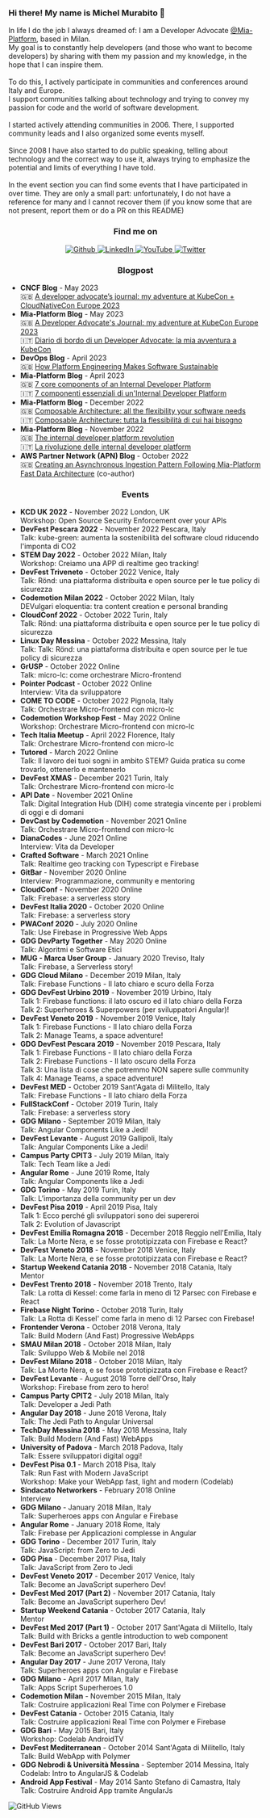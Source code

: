 ### Hi there! My name is Michel Murabito 👋


<p>
In life I do the job I always dreamed of: I am a Developer Advocate <a href="https://github.com/mia-platform" alt="MiaPlatform">@Mia-Platform</a>, based in Milan.
<br />My goal is to constantly help developers (and those who want to become developers) by sharing with them my passion and my knowledge, in the hope that I can inspire them.
<br />
<br />To do this, I actively participate in communities and conferences around Italy and Europe.
<br />I support communities talking about technology and trying to convey my passion for code and the world of software development.
<br />
<br />I started actively attending communities in 2006. There, I supported community leads and I also organized some events myself.
<br />
<br />Since 2008 I have also started to do public speaking, telling about technology and the correct way to use it, always trying to emphasize the potential and limits of everything I have told.
<br />
<br />In the event section you can find some events that I have participated in over time. They are only a small part: unfortunately, I do not have a reference for many and I cannot recover them (if you know some that are not present, report them or do a PR on this README)
<br />

</p>

<h3 align="center">Find me on</h3>
<p align="center">
  <a href="https://github.com/akelity" target="_blank">
    <img alt="Github" src="https://img.shields.io/badge/GitHub-%2312100E.svg?&style=for-the-badge&logo=Github&logoColor=white" />
  </a>
  <a href="https://it.linkedin.com/in/mich-murabito" target="_blank">
    <img alt="LinkedIn" src="https://img.shields.io/badge/linkedin-%2312100E.svg?&style=for-the-badge&logo=linkedin&logoColor=blue" />
  </a>
  <a href="https://www.youtube.com/c/DevelopersLifeChannel" target="_blank">
    <img alt="YouTube" src="https://img.shields.io/badge/YouTube-%2312100E.svg?&style=for-the-badge&logo=youtube&logoColor=white" />
  </a>
  <a href="https://twitter.com/michelmurabito" target="_blank">
    <img alt="Twitter" src="https://img.shields.io/badge/twitter-%2312100E.svg?&style=for-the-badge&logo=twitter&logoColor=blue" />
  </a> 
</p>

<h3 align="center">Blogpost</h3>
<ul>
    <li><b>CNCF Blog</b> - May 2023
        <br/> 🇬🇧 <a href="https://www.cncf.io/blog/2023/05/11/a-developer-advocates-journal-my-adventure-at-kubecon-europe-2023/" alt="A developer advocate’s journal: my adventure at KubeCon + CloudNativeCon Europe 2023">A developer advocate’s journal: my adventure at KubeCon + CloudNativeCon Europe 2023</a>
    </li>
    <li><b>Mia-Platform Blog</b> - May 2023
        <br/> 🇬🇧 <a href="https://blog.mia-platform.eu/en/developer-advocate-journal-kubecon-europe-2023" alt="A Developer Advocate's Journal: my adventure at KubeCon Europe 2023">A Developer Advocate's Journal: my adventure at KubeCon Europe 2023</a>
        <br/> 🇮🇹 <a href="https://blog.mia-platform.eu/it/diario-di-bordo-kubecon-2023" alt="Diario di bordo di un Developer Advocate: la mia avventura a KubeCon">Diario di bordo di un Developer Advocate: la mia avventura a KubeCon</a>
    </li>
    <li><b>DevOps Blog</b> - April 2023
        <br/> 🇬🇧 <a href="https://devops.com/how-platform-engineering-makes-software-sustainable/" alt="How Platform Engineering Makes Software Sustainable">How Platform Engineering Makes Software Sustainable</a>
    </li>
    <li><b>Mia-Platform Blog</b> - April 2023
        <br/> 🇬🇧 <a href="https://blog.mia-platform.eu/en/seven-core-components-internal-developer-platform" alt="7 core components of an Internal Developer Platform">7 core components of an Internal Developer Platform</a>
        <br/> 🇮🇹 <a href="https://blog.mia-platform.eu/it/7-componenti-essenziali-di-uninternal-developer-platform" alt="7 componenti essenziali di un'Internal Developer Platform">7 componenti essenziali di un'Internal Developer Platform</a>
    </li>
    <li><b>Mia-Platform Blog</b> - December 2022
        <br/> 🇬🇧 <a href="https://blog.mia-platform.eu/en/composable-architecture-all-the-flexibility-your-software-needs" alt="Composable Architecture: all the flexibility your software needs">Composable Architecture: all the flexibility your software needs</a>
        <br/> 🇮🇹 <a href="https://blog.mia-platform.eu/it/composable-architecture-tutta-la-flessibilita-di-cui-hai-bisogno" alt="Composable Architecture: tutta la flessibilità di cui hai bisogno">Composable Architecture: tutta la flessibilità di cui hai bisogno</a>
    </li>
    <li><b>Mia-Platform Blog</b> - November 2022
        <br/> 🇬🇧 <a href="https://blog.mia-platform.eu/en/the-internal-developer-platform-revolution" alt="The internal developer platform revolution">The internal developer platform revolution</a>
        <br/> 🇮🇹 <a href="https://blog.mia-platform.eu/it/la-rivoluzione-delle-internal-developer-platform" alt="La rivoluzione delle internal developer platform">La rivoluzione delle internal developer platform</a>
    </li>
    <li><b>AWS Partner Network (APN) Blog</b> - October 2022
        <br/> 🇬🇧 <a href="https://aws.amazon.com/it/blogs/apn/creating-an-asynchronous-ingestion-pattern-following-mia-platform-fast-data-architecture/" alt"Article AWS Partner Network (APN)">Creating an Asynchronous Ingestion Pattern Following Mia-Platform Fast Data Architecture</a> (co-author)
    </li>
</ul>

<h3 align="center">Events</h3>
<ul>
    <li><b>KCD UK 2022</b> - November 2022 London, UK
        <br/>Workshop: Open Source Security Enforcement over your APIs
    </li>
    <li><b>DevFest Pescara 2022</b> - November 2022 Pescara, Italy
        <br/>Talk: kube-green: aumenta la sostenibilità del software cloud riducendo l'imponta di CO2
    </li>
    <li><b>STEM Day 2022</b> - October 2022 Milan, Italy
        <br/>Workshop: Creiamo una APP di realtime geo tracking!
    </li>
    <li><b>DevFest Triveneto</b> - October 2022 Venice, Italy
        <br/>Talk: Rönd: una piattaforma distribuita e open source per le tue policy di sicurezza
    </li>
    <li><b>Codemotion Milan 2022</b> - October 2022 Milan, Italy
        <br/>DEVulgari eloquentia: tra content creation e personal branding
    </li>
    <li><b>CloudConf 2022</b> - October 2022 Turin, Italy
        <br/>Talk: Rönd: una piattaforma distribuita e open source per le tue policy di sicurezza
    </li>
    <li><b>Linux Day Messina</b> - October 2022 Messina, Italy
        <br/>Talk: Talk: Rönd: una piattaforma distribuita e open source per le tue policy di sicurezza
    </li>
    <li><b>GrUSP</b> - October 2022 Online
        <br/>Talk: micro-lc: come orchestrare Micro-frontend
    </li>
    <li><b>Pointer Podcast</b> - October 2022 Online
        <br/>Interview: Vita da sviluppatore
    </li>
    <li><b>COME TO CODE</b> - October 2022 Pignola, Italy
        <br/>Talk: Orchestrare Micro-frontend con micro-lc
    </li>
    <li><b>Codemotion Workshop Fest</b> - May 2022 Online
        <br/>Workshop: Orchestrare Micro-frontend con micro-lc
    </li>
    <li><b>Tech Italia Meetup</b> - April 2022 Florence, Italy
        <br/>Talk: Orchestrare Micro-frontend con micro-lc
    </li>
    <li><b>Tutored</b> - March 2022 Online
        <br/>Talk: Il lavoro dei tuoi sogni in ambito STEM? Guida pratica su come trovarlo, ottenerlo e mantenerlo
    </li>
    <li><b>DevFest XMAS</b> - December 2021 Turin, Italy
        <br/>Talk: Orchestrare Micro-frontend con micro-lc
    </li>
    <li><b>API Date</b> - November 2021 Online
        <br/>Talk: Digital Integration Hub (DIH) come strategia vincente per i problemi di oggi e di domani
    </li>
    <li><b>DevCast by Codemotion</b> - November 2021 Online
        <br/>Talk: Orchestrare Micro-frontend con micro-lc
    </li>
    <li><b>DianaCodes</b> - June 2021 Online
        <br/>Interview: Vita da Developer
    </li>
    <li><b>Crafted Software</b> - March 2021 Online
        <br/>Talk: Realtime geo tracking con Typescript e Firebase
    </li>
    <li><b>GitBar</b> - November 2020 Online
        <br/>Interview: Programmazione, community e mentoring
    </li>
    <li><b>CloudConf</b> - November 2020 Online
        <br/>Talk: Firebase: a serverless story
    </li>
    <li><b>DevFest Italia 2020</b> - October 2020 Online
        <br/>Talk: Firebase: a serverless story
    </li>
    <li><b>PWAConf 2020</b> - July 2020 Online
        <br/>Talk: Use Firebase in Progressive Web Apps
    </li>
    <li><b>GDG DevParty Together</b> - May 2020 Online
        <br/>Talk: Algoritmi e Software Etici
    </li>
    <li><b>MUG - Marca User Group</b> - January 2020 Treviso, Italy
        <br/>Talk: Firebase, a Serverless story!
    </li>
    <li><b>GDG Cloud Milano</b> - December 2019 Milan, Italy
        <br/>Talk: Firebase Functions - Il lato chiaro e scuro della Forza
    </li>
    <li><b>GDG DevFest Urbino 2019</b> - November 2019 Urbino, Italy
        <br/>Talk 1: Firebase functions: il lato oscuro ed il lato chiaro della Forza
        <br/>Talk 2: Superheroes & Superpowers (per sviluppatori Angular)!
    </li>
    <li><b>DevFest Veneto 2019</b> - November 2019 Venice, Italy
        <br/>Talk 1: Firebase Functions - Il lato chiaro della Forza
        <br/>Talk 2: 	Manage Teams, a space adventure!
    </li>
    <li><b>GDG DevFest Pescara 2019</b> - November 2019 Pescara, Italy
        <br/>Talk 1: Firebase Functions - Il lato chiaro della Forza
        <br/>Talk 2: Firebase Functions - Il lato oscuro della Forza
        <br/>Talk 3: Una lista di cose che potremmo NON sapere sulle community
        <br/>Talk 4: Manage Teams, a space adventure!
    </li>
    <li><b>DevFest MED</b> - October 2019 Sant'Agata di Militello, Italy
        <br/>Talk: Firebase Functions - Il lato chiaro della Forza
    </li>
    <li><b>FullStackConf</b> - October 2019 Turin, Italy
        <br/>Talk: Firebase: a serverless story
    </li>
    <li><b>GDG Milano</b> - September 2019 Milan, Italy
        <br/>Talk: Angular Components Like a Jedi!
    </li>
    <li><b>DevFest Levante</b> - August 2019 Gallipoli, Italy
        <br/>Talk: Angular Components Like a Jedi!
    </li>
    <li><b>Campus Party CPIT3</b> - July 2019 Milan, Italy
        <br/>Talk: Tech Team like a Jedi
    </li>
    <li><b>Angular Rome</b> - June 2019 Rome, Italy
        <br/>Talk: Angular Components like a Jedi
    </li>
    <li><b>GDG Torino</b> - May 2019 Turin, Italy
        <br/>Talk: L’importanza della community per un dev
    </li>
    <li><b>DevFest Pisa 2019</b> - April 2019 Pisa, Italy
        <br/>Talk 1: Ecco perché gli sviluppatori sono dei supereroi
        <br/>Talk 2: Evolution of Javascript
    </li>
    <li><b>DevFest Emilia Romagna 2018</b> - December 2018 Reggio nell'Emilia, Italy
        <br/>Talk: La Morte Nera, e se fosse prototipizzata con Firebase e React?
    </li>
    <li><b>DevFest Veneto 2018</b> - November 2018 Venice, Italy
        <br/>Talk: La Morte Nera, e se fosse prototipizzata con Firebase e React?
    </li>
    <li><b>Startup Weekend Catania 2018</b> - November 2018 Catania, Italy
        <br/>Mentor
    </li>
    <li><b>DevFest Trento 2018</b> - November 2018 Trento, Italy
        <br/>Talk: La rotta di Kessel: come farla in meno di 12 Parsec con Firebase e React
    </li>
    <li><b>Firebase Night Torino</b> - October 2018 Turin, Italy
        <br/>Talk: La Rotta di Kessel' come farla in meno di 12 Parsec con Firebase!
    </li>
    <li><b>Frontender Verona</b> - October 2018 Verona, Italy
        <br/>Talk: Build Modern (And Fast) Progressive WebApps
    </li>
    <li><b>SMAU Milan 2018</b> - October 2018 Milan, Italy
        <br/>Talk: Sviluppo Web & Mobile nel 2018
    </li>
    <li><b>DevFest Milano 2018</b> - October 2018 Milan, Italy
        <br/>Talk: La Morte Nera, e se fosse prototipizzata con Firebase e React?
    </li>
    <li><b>DevFest Levante</b> - August 2018 Torre dell'Orso, Italy
        <br/>Workshop: Firebase from zero to hero!
    </li>
    <li><b>Campus Party CPIT2</b> - July 2018 Milan, Italy
        <br/>Talk: Developer a Jedi Path
    </li>
    <li><b>Angular Day 2018</b> - June 2018 Verona, Italy
        <br/>Talk: The Jedi Path to Angular Universal
    </li>
    <li><b>TechDay Messina 2018</b> - May 2018 Messina, Italy
        <br/>Talk: Build Modern (And Fast) WebApps
    </li>
    <li><b>University of Padova</b> - March 2018 Padova, Italy
        <br/>Talk: Essere sviluppatori digital oggi!
    </li>
    <li><b>DevFest Pisa 0.1</b> - March 2018 Pisa, Italy
        <br/>Talk: Run Fast with Modern JavaScript
        <br/>Workshop: Make your WebApp fast, light and modern (Codelab)
    </li>
    <li><b>Sindacato Networkers</b> - February 2018 Online
        <br/>Interview
    </li>
    <li><b>GDG Milano</b> - January 2018 Milan, Italy
        <br/>Talk: Superheroes apps con Angular e Firebase
    </li>
    <li><b>Angular Rome</b> - January 2018 Rome, Italy
        <br/>Talk: Firebase per Applicazioni complesse in Angular
    </li>
    <li><b>GDG Torino</b> - December 2017 Turin, Italy
        <br/>Talk: JavaScript: from Zero to Jedi
    </li>
    <li><b>GDG Pisa</b> - December 2017 Pisa, Italy
        <br/>Talk: JavaScript from Zero to Jedi
    </li>
    <li><b>DevFest Veneto 2017</b> - December 2017 Venice, Italy
        <br/>Talk: Become an JavaScript superhero Dev!
    </li>
    <li><b>DevFest Med 2017 (Part 2)</b> - November 2017 Catania, Italy
        <br/>Talk: Become an JavaScript superhero Dev!
    </li>
    <li><b>Startup Weekend Catania</b> - October 2017 Catania, Italy
        <br/>Mentor
    </li>
    <li><b>DevFest Med 2017 (Part 1)</b> - October 2017 Sant'Agata di Militello, Italy
        <br/>Talk: Build with Bricks a gentle introduction to web component
    </li>
    <li><b>DevFest Bari 2017</b> - October 2017 Bari, Italy
        <br/>Talk: Become an JavaScript superhero Dev!
    </li>
    <li><b>Angular Day 2017</b> - June 2017 Verona, Italy
        <br/>Talk: Superheroes apps con Angular e Firebase
    </li>
    <li><b>GDG Milano</b> - April 2017 Milan, Italy
        <br/>Talk: Apps Script Superheroes 1.0
    </li>
    <li><b>Codemotion Milan</b> - November 2015 Milan, Italy
        <br/>Talk: Costruire applicazioni Real Time con Polymer e Firebase
    </li>
    <li><b>DevFest Catania</b> - October 2015 Catania, Italy
        <br/>Talk: Costruire applicazioni Real Time con Polymer e Firebase
    </li>
    <li><b>GDG Bari</b> - May 2015 Bari, Italy
        <br/>Workshop: Codelab AndroidTV
    </li>
    <li><b>DevFest Mediterranean</b> - October 2014 Sant'Agata di Militello, Italy
        <br/>Talk: Build WebApp with Polymer
    </li>
    <li><b>GDG Nebrodi & Università Messina</b> - September 2014 Messina, Italy
        <br/>Codelab: Intro to AngularJS & Codelab
    </li>
  <li><b>Android App Festival</b> - May 2014 Santo Stefano di Camastra, Italy
        <br/>Talk: Costruire Android App tramite AngularJs
    </li>
</ul>

![GitHub Views](https://komarev.com/ghpvc/?username=akelity)
